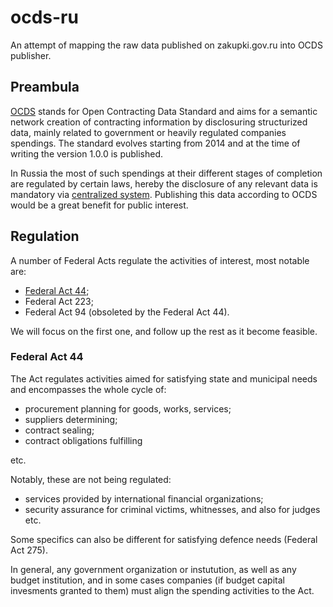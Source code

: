 # ocds-ru
An attempt of mapping the raw data published on zakupki.gov.ru into OCDS 
publisher.

## Preambula
[OCDS](http://standard.open-contracting.org/) stands for Open Contracting 
Data Standard and aims for a semantic network creation of contracting 
information by disclosuring structurized data, mainly related to government or
heavily regulated companies spendings. The standard evolves starting from 2014 
and at the time of writing the version 1.0.0 is published.

In Russia the most of such spendings at their different stages of completion 
are regulated by certain laws, hereby the disclosure of any relevant data is 
mandatory via [centralized system](http://zakupki.gov.ru/). Publishing this 
data according to OCDS would be a great benefit for public interest.

## Regulation
A number of Federal Acts regulate the activities of interest, most notable are:

* [Federal Act 44](http://www.rg.ru/2013/04/12/goszakupki-dok.html);
* Federal Act 223;
* Federal Act 94 (obsoleted by the Federal Act 44).

We will focus on the first one, and follow up the rest as it become feasible.

### Federal Act 44
The Act regulates activities aimed for satisfying state and municipal needs and 
encompasses the whole cycle of:

* procurement planning for goods, works, services;
* suppliers determining;
* contract sealing;
* contract obligations fulfilling

etc.

Notably, these are not being regulated:

* services provided by international financial organizations;
* security assurance for criminal victims, whitnesses, and also for judges etc.

Some specifics can also be different for satisfying defence needs (Federal Act 
275).

In general, any government organization or instutution, as well as any budget
institution, and in some cases companies (if budget capital invesments 
granted to them) must align the spending activities to the Act.


